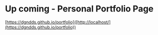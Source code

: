 # Up coming - Personal Portfolio Page

[https://dgndds.github.io/portfolio]([http://localhost/](https://dgndds.github.io/portfolio))
